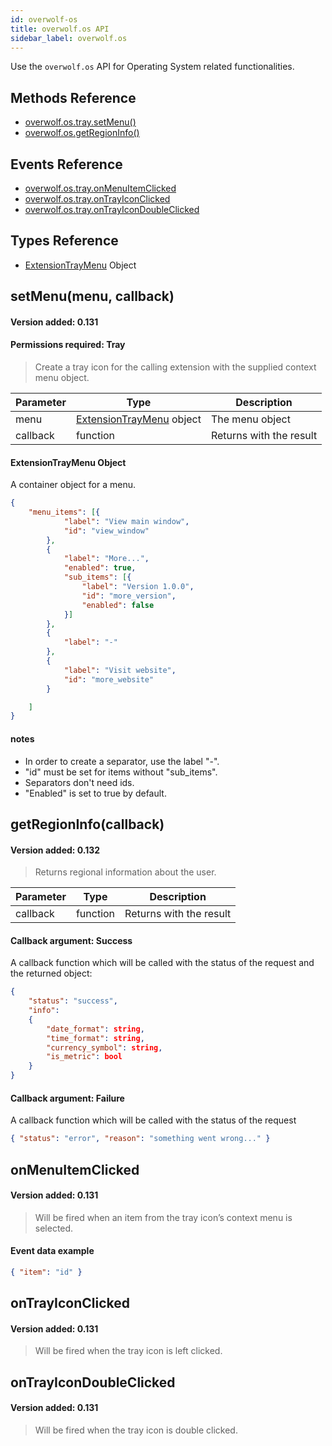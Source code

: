 ```yaml
---
id: overwolf-os
title: overwolf.os API
sidebar_label: overwolf.os
---
```


Use the `overwolf.os` API for Operating System related functionalities.

## Methods Reference

* [overwolf.os.tray.setMenu()](#setmenumenu-callback)
* [overwolf.os.getRegionInfo()](#getregioninfocallback)

## Events Reference

* [overwolf.os.tray.onMenuItemClicked](#onmenuitemclicked)
* [overwolf.os.tray.onTrayIconClicked](#ontrayiconclicked)
* [overwolf.os.tray.onTrayIconDoubleClicked](#ontrayicondoubleclicked)

## Types Reference

* [ExtensionTrayMenu](#extensiontraymenu-object) Object

## setMenu(menu, callback)
#### Version added: 0.131
#### Permissions required: Tray

> Create a tray icon for the calling extension with the supplied context menu object.

Parameter | Type                                                    | Description             |
--------- | --------------------------------------------------------| ----------------------- |
menu      | [ExtensionTrayMenu](#extensiontraymenu-object) object   | The menu object         |
callback  | function                                                | Returns with the result |

#### ExtensionTrayMenu Object

A container object for a menu.

```json
{
	"menu_items": [{
			"label": "View main window",
			"id": "view_window"
		},
		{
			"label": "More...",
			"enabled": true,
			"sub_items": [{
				"label": "Version 1.0.0",
				"id": "more_version",
				"enabled": false
			}]
		},
		{
			"label": "-"
		},
		{
			"label": "Visit website",
			"id": "more_website"
		}

	]
}
```

#### notes

* In order to create a separator, use the label "-".
* "id" must be set for items without "sub_items".
* Separators don't need ids.
* "Enabled" is set to true by default.

## getRegionInfo(callback)
#### Version added: 0.132

> Returns regional information about the user.

Parameter | Type                                                    | Description             |
--------- | --------------------------------------------------------| ----------------------- |
callback  | function                                                | Returns with the result |

#### Callback argument: Success

A callback function which will be called with the status of the request and the returned object:

```json
{ 
	"status": "success",
	"info":
	{ 
		"date_format": string,
		"time_format": string, 
		"currency_symbol": string, 
		"is_metric": bool 
	}
}
```

#### Callback argument: Failure

A callback function which will be called with the status of the request

```json
{ "status": "error", "reason": "something went wrong..." }
```

## onMenuItemClicked
#### Version added: 0.131

> Will be fired when an item from the tray icon’s context menu is selected.

#### Event data example

```json
{ "item": "id" }
```

## onTrayIconClicked
#### Version added: 0.131

> Will be fired when the tray icon is left clicked.

## onTrayIconDoubleClicked
#### Version added: 0.131

> Will be fired when the tray icon is double clicked.
